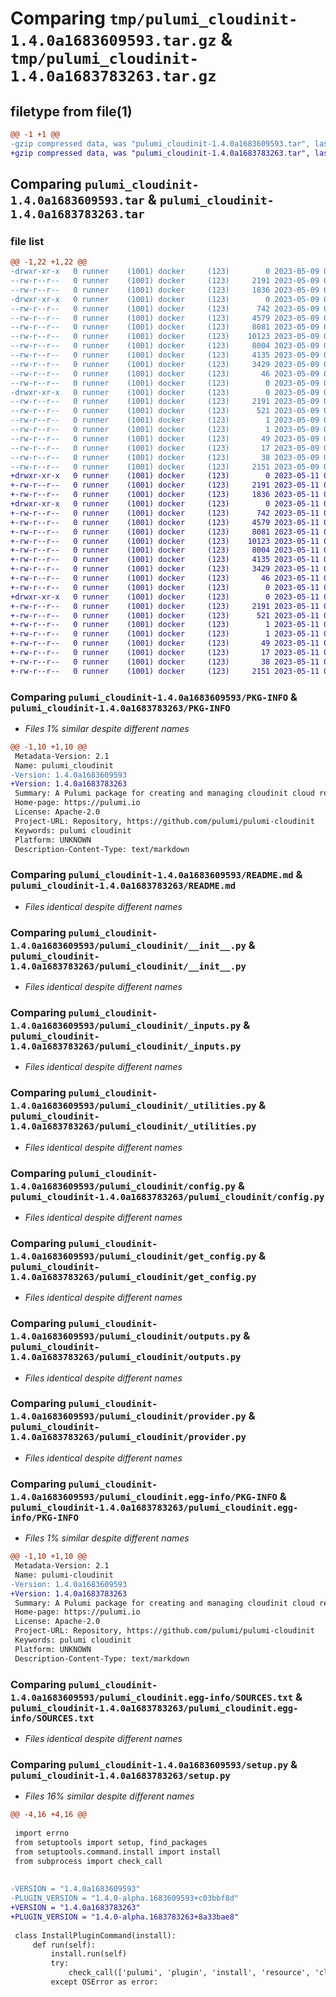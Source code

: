 # Comparing `tmp/pulumi_cloudinit-1.4.0a1683609593.tar.gz` & `tmp/pulumi_cloudinit-1.4.0a1683783263.tar.gz`

## filetype from file(1)

```diff
@@ -1 +1 @@
-gzip compressed data, was "pulumi_cloudinit-1.4.0a1683609593.tar", last modified: Tue May  9 05:27:10 2023, max compression
+gzip compressed data, was "pulumi_cloudinit-1.4.0a1683783263.tar", last modified: Thu May 11 05:42:41 2023, max compression
```

## Comparing `pulumi_cloudinit-1.4.0a1683609593.tar` & `pulumi_cloudinit-1.4.0a1683783263.tar`

### file list

```diff
@@ -1,22 +1,22 @@
-drwxr-xr-x   0 runner    (1001) docker     (123)        0 2023-05-09 05:27:10.496735 pulumi_cloudinit-1.4.0a1683609593/
--rw-r--r--   0 runner    (1001) docker     (123)     2191 2023-05-09 05:27:10.492735 pulumi_cloudinit-1.4.0a1683609593/PKG-INFO
--rw-r--r--   0 runner    (1001) docker     (123)     1836 2023-05-09 05:27:10.000000 pulumi_cloudinit-1.4.0a1683609593/README.md
-drwxr-xr-x   0 runner    (1001) docker     (123)        0 2023-05-09 05:27:10.492735 pulumi_cloudinit-1.4.0a1683609593/pulumi_cloudinit/
--rw-r--r--   0 runner    (1001) docker     (123)      742 2023-05-09 05:27:10.000000 pulumi_cloudinit-1.4.0a1683609593/pulumi_cloudinit/__init__.py
--rw-r--r--   0 runner    (1001) docker     (123)     4579 2023-05-09 05:27:10.000000 pulumi_cloudinit-1.4.0a1683609593/pulumi_cloudinit/_inputs.py
--rw-r--r--   0 runner    (1001) docker     (123)     8081 2023-05-09 05:27:10.000000 pulumi_cloudinit-1.4.0a1683609593/pulumi_cloudinit/_utilities.py
--rw-r--r--   0 runner    (1001) docker     (123)    10123 2023-05-09 05:27:10.000000 pulumi_cloudinit-1.4.0a1683609593/pulumi_cloudinit/config.py
--rw-r--r--   0 runner    (1001) docker     (123)     8004 2023-05-09 05:27:10.000000 pulumi_cloudinit-1.4.0a1683609593/pulumi_cloudinit/get_config.py
--rw-r--r--   0 runner    (1001) docker     (123)     4135 2023-05-09 05:27:10.000000 pulumi_cloudinit-1.4.0a1683609593/pulumi_cloudinit/outputs.py
--rw-r--r--   0 runner    (1001) docker     (123)     3429 2023-05-09 05:27:10.000000 pulumi_cloudinit-1.4.0a1683609593/pulumi_cloudinit/provider.py
--rw-r--r--   0 runner    (1001) docker     (123)       46 2023-05-09 05:27:10.000000 pulumi_cloudinit-1.4.0a1683609593/pulumi_cloudinit/pulumi-plugin.json
--rw-r--r--   0 runner    (1001) docker     (123)        0 2023-05-09 05:27:10.000000 pulumi_cloudinit-1.4.0a1683609593/pulumi_cloudinit/py.typed
-drwxr-xr-x   0 runner    (1001) docker     (123)        0 2023-05-09 05:27:10.492735 pulumi_cloudinit-1.4.0a1683609593/pulumi_cloudinit.egg-info/
--rw-r--r--   0 runner    (1001) docker     (123)     2191 2023-05-09 05:27:10.000000 pulumi_cloudinit-1.4.0a1683609593/pulumi_cloudinit.egg-info/PKG-INFO
--rw-r--r--   0 runner    (1001) docker     (123)      521 2023-05-09 05:27:10.000000 pulumi_cloudinit-1.4.0a1683609593/pulumi_cloudinit.egg-info/SOURCES.txt
--rw-r--r--   0 runner    (1001) docker     (123)        1 2023-05-09 05:27:10.000000 pulumi_cloudinit-1.4.0a1683609593/pulumi_cloudinit.egg-info/dependency_links.txt
--rw-r--r--   0 runner    (1001) docker     (123)        1 2023-05-09 05:27:10.000000 pulumi_cloudinit-1.4.0a1683609593/pulumi_cloudinit.egg-info/not-zip-safe
--rw-r--r--   0 runner    (1001) docker     (123)       49 2023-05-09 05:27:10.000000 pulumi_cloudinit-1.4.0a1683609593/pulumi_cloudinit.egg-info/requires.txt
--rw-r--r--   0 runner    (1001) docker     (123)       17 2023-05-09 05:27:10.000000 pulumi_cloudinit-1.4.0a1683609593/pulumi_cloudinit.egg-info/top_level.txt
--rw-r--r--   0 runner    (1001) docker     (123)       38 2023-05-09 05:27:10.496735 pulumi_cloudinit-1.4.0a1683609593/setup.cfg
--rw-r--r--   0 runner    (1001) docker     (123)     2151 2023-05-09 05:27:10.000000 pulumi_cloudinit-1.4.0a1683609593/setup.py
+drwxr-xr-x   0 runner    (1001) docker     (123)        0 2023-05-11 05:42:41.624445 pulumi_cloudinit-1.4.0a1683783263/
+-rw-r--r--   0 runner    (1001) docker     (123)     2191 2023-05-11 05:42:41.620445 pulumi_cloudinit-1.4.0a1683783263/PKG-INFO
+-rw-r--r--   0 runner    (1001) docker     (123)     1836 2023-05-11 05:42:41.000000 pulumi_cloudinit-1.4.0a1683783263/README.md
+drwxr-xr-x   0 runner    (1001) docker     (123)        0 2023-05-11 05:42:41.620445 pulumi_cloudinit-1.4.0a1683783263/pulumi_cloudinit/
+-rw-r--r--   0 runner    (1001) docker     (123)      742 2023-05-11 05:42:41.000000 pulumi_cloudinit-1.4.0a1683783263/pulumi_cloudinit/__init__.py
+-rw-r--r--   0 runner    (1001) docker     (123)     4579 2023-05-11 05:42:41.000000 pulumi_cloudinit-1.4.0a1683783263/pulumi_cloudinit/_inputs.py
+-rw-r--r--   0 runner    (1001) docker     (123)     8081 2023-05-11 05:42:41.000000 pulumi_cloudinit-1.4.0a1683783263/pulumi_cloudinit/_utilities.py
+-rw-r--r--   0 runner    (1001) docker     (123)    10123 2023-05-11 05:42:41.000000 pulumi_cloudinit-1.4.0a1683783263/pulumi_cloudinit/config.py
+-rw-r--r--   0 runner    (1001) docker     (123)     8004 2023-05-11 05:42:41.000000 pulumi_cloudinit-1.4.0a1683783263/pulumi_cloudinit/get_config.py
+-rw-r--r--   0 runner    (1001) docker     (123)     4135 2023-05-11 05:42:41.000000 pulumi_cloudinit-1.4.0a1683783263/pulumi_cloudinit/outputs.py
+-rw-r--r--   0 runner    (1001) docker     (123)     3429 2023-05-11 05:42:41.000000 pulumi_cloudinit-1.4.0a1683783263/pulumi_cloudinit/provider.py
+-rw-r--r--   0 runner    (1001) docker     (123)       46 2023-05-11 05:42:41.000000 pulumi_cloudinit-1.4.0a1683783263/pulumi_cloudinit/pulumi-plugin.json
+-rw-r--r--   0 runner    (1001) docker     (123)        0 2023-05-11 05:42:41.000000 pulumi_cloudinit-1.4.0a1683783263/pulumi_cloudinit/py.typed
+drwxr-xr-x   0 runner    (1001) docker     (123)        0 2023-05-11 05:42:41.620445 pulumi_cloudinit-1.4.0a1683783263/pulumi_cloudinit.egg-info/
+-rw-r--r--   0 runner    (1001) docker     (123)     2191 2023-05-11 05:42:41.000000 pulumi_cloudinit-1.4.0a1683783263/pulumi_cloudinit.egg-info/PKG-INFO
+-rw-r--r--   0 runner    (1001) docker     (123)      521 2023-05-11 05:42:41.000000 pulumi_cloudinit-1.4.0a1683783263/pulumi_cloudinit.egg-info/SOURCES.txt
+-rw-r--r--   0 runner    (1001) docker     (123)        1 2023-05-11 05:42:41.000000 pulumi_cloudinit-1.4.0a1683783263/pulumi_cloudinit.egg-info/dependency_links.txt
+-rw-r--r--   0 runner    (1001) docker     (123)        1 2023-05-11 05:42:41.000000 pulumi_cloudinit-1.4.0a1683783263/pulumi_cloudinit.egg-info/not-zip-safe
+-rw-r--r--   0 runner    (1001) docker     (123)       49 2023-05-11 05:42:41.000000 pulumi_cloudinit-1.4.0a1683783263/pulumi_cloudinit.egg-info/requires.txt
+-rw-r--r--   0 runner    (1001) docker     (123)       17 2023-05-11 05:42:41.000000 pulumi_cloudinit-1.4.0a1683783263/pulumi_cloudinit.egg-info/top_level.txt
+-rw-r--r--   0 runner    (1001) docker     (123)       38 2023-05-11 05:42:41.624445 pulumi_cloudinit-1.4.0a1683783263/setup.cfg
+-rw-r--r--   0 runner    (1001) docker     (123)     2151 2023-05-11 05:42:41.000000 pulumi_cloudinit-1.4.0a1683783263/setup.py
```

### Comparing `pulumi_cloudinit-1.4.0a1683609593/PKG-INFO` & `pulumi_cloudinit-1.4.0a1683783263/PKG-INFO`

 * *Files 1% similar despite different names*

```diff
@@ -1,10 +1,10 @@
 Metadata-Version: 2.1
 Name: pulumi_cloudinit
-Version: 1.4.0a1683609593
+Version: 1.4.0a1683783263
 Summary: A Pulumi package for creating and managing cloudinit cloud resources.
 Home-page: https://pulumi.io
 License: Apache-2.0
 Project-URL: Repository, https://github.com/pulumi/pulumi-cloudinit
 Keywords: pulumi cloudinit
 Platform: UNKNOWN
 Description-Content-Type: text/markdown
```

### Comparing `pulumi_cloudinit-1.4.0a1683609593/README.md` & `pulumi_cloudinit-1.4.0a1683783263/README.md`

 * *Files identical despite different names*

### Comparing `pulumi_cloudinit-1.4.0a1683609593/pulumi_cloudinit/__init__.py` & `pulumi_cloudinit-1.4.0a1683783263/pulumi_cloudinit/__init__.py`

 * *Files identical despite different names*

### Comparing `pulumi_cloudinit-1.4.0a1683609593/pulumi_cloudinit/_inputs.py` & `pulumi_cloudinit-1.4.0a1683783263/pulumi_cloudinit/_inputs.py`

 * *Files identical despite different names*

### Comparing `pulumi_cloudinit-1.4.0a1683609593/pulumi_cloudinit/_utilities.py` & `pulumi_cloudinit-1.4.0a1683783263/pulumi_cloudinit/_utilities.py`

 * *Files identical despite different names*

### Comparing `pulumi_cloudinit-1.4.0a1683609593/pulumi_cloudinit/config.py` & `pulumi_cloudinit-1.4.0a1683783263/pulumi_cloudinit/config.py`

 * *Files identical despite different names*

### Comparing `pulumi_cloudinit-1.4.0a1683609593/pulumi_cloudinit/get_config.py` & `pulumi_cloudinit-1.4.0a1683783263/pulumi_cloudinit/get_config.py`

 * *Files identical despite different names*

### Comparing `pulumi_cloudinit-1.4.0a1683609593/pulumi_cloudinit/outputs.py` & `pulumi_cloudinit-1.4.0a1683783263/pulumi_cloudinit/outputs.py`

 * *Files identical despite different names*

### Comparing `pulumi_cloudinit-1.4.0a1683609593/pulumi_cloudinit/provider.py` & `pulumi_cloudinit-1.4.0a1683783263/pulumi_cloudinit/provider.py`

 * *Files identical despite different names*

### Comparing `pulumi_cloudinit-1.4.0a1683609593/pulumi_cloudinit.egg-info/PKG-INFO` & `pulumi_cloudinit-1.4.0a1683783263/pulumi_cloudinit.egg-info/PKG-INFO`

 * *Files 1% similar despite different names*

```diff
@@ -1,10 +1,10 @@
 Metadata-Version: 2.1
 Name: pulumi-cloudinit
-Version: 1.4.0a1683609593
+Version: 1.4.0a1683783263
 Summary: A Pulumi package for creating and managing cloudinit cloud resources.
 Home-page: https://pulumi.io
 License: Apache-2.0
 Project-URL: Repository, https://github.com/pulumi/pulumi-cloudinit
 Keywords: pulumi cloudinit
 Platform: UNKNOWN
 Description-Content-Type: text/markdown
```

### Comparing `pulumi_cloudinit-1.4.0a1683609593/pulumi_cloudinit.egg-info/SOURCES.txt` & `pulumi_cloudinit-1.4.0a1683783263/pulumi_cloudinit.egg-info/SOURCES.txt`

 * *Files identical despite different names*

### Comparing `pulumi_cloudinit-1.4.0a1683609593/setup.py` & `pulumi_cloudinit-1.4.0a1683783263/setup.py`

 * *Files 16% similar despite different names*

```diff
@@ -4,16 +4,16 @@
 
 import errno
 from setuptools import setup, find_packages
 from setuptools.command.install import install
 from subprocess import check_call
 
 
-VERSION = "1.4.0a1683609593"
-PLUGIN_VERSION = "1.4.0-alpha.1683609593+c03bbf8d"
+VERSION = "1.4.0a1683783263"
+PLUGIN_VERSION = "1.4.0-alpha.1683783263+8a33bae8"
 
 class InstallPluginCommand(install):
     def run(self):
         install.run(self)
         try:
             check_call(['pulumi', 'plugin', 'install', 'resource', 'cloudinit', PLUGIN_VERSION])
         except OSError as error:
```

